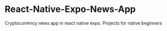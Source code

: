 # React-Native-Expo-News-App
Cryptocurrency news app in react native expo. Projects for native beginners

